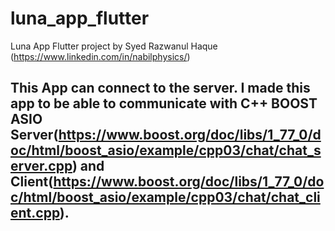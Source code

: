 # luna_app_flutter

Luna App Flutter project by Syed Razwanul Haque (https://www.linkedin.com/in/nabilphysics/)

## This App can connect to the server. I made this app to be able to communicate with C++ BOOST ASIO Server(https://www.boost.org/doc/libs/1_77_0/doc/html/boost_asio/example/cpp03/chat/chat_server.cpp) and Client(https://www.boost.org/doc/libs/1_77_0/doc/html/boost_asio/example/cpp03/chat/chat_client.cpp).